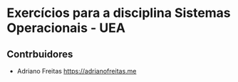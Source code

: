 # Exercícios para a disciplina Sistemas Operacionais - UEA
## Contrbuidores
- Adriano Freitas https://adrianofreitas.me
